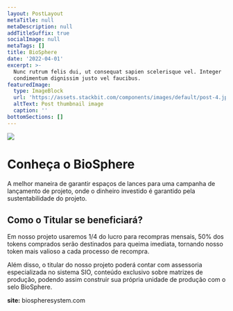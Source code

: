 ```yaml
---
layout: PostLayout
metaTitle: null
metaDescription: null
addTitleSuffix: true
socialImage: null
metaTags: []
title: BioSphere
date: '2022-04-01'
excerpt: >-
  Nunc rutrum felis dui, ut consequat sapien scelerisque vel. Integer
  condimentum dignissim justo vel faucibus.
featuredImage:
  type: ImageBlock
  url: 'https://assets.stackbit.com/components/images/default/post-4.jpeg'
  altText: Post thumbnail image
  caption: ''
bottomSections: []
---
```

![](/images/cover%20biosphere.png)

# Conheça o BioSphere

A melhor maneira de garantir espaços de lances para uma campanha de lançamento de projeto, onde o dinheiro investido é garantido pela sustentabilidade do projeto.

## &#xA;Como o Titular se beneficiará?

Em nosso projeto usaremos 1/4 do lucro para recompras mensais, 50% dos tokens comprados serão destinados para queima imediata, tornando nosso token mais valioso a cada processo de recompra.

Além disso, o titular do nosso projeto poderá contar com assessoria especializada no sistema SIO, conteúdo exclusivo sobre matrizes de produção, podendo assim construir sua própria unidade de produção com o selo BioSphere.



**site:** biospheresystem.com








